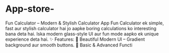 # App-store-
Fun Calculator – Modern &amp; Stylish Calculator App  Fun Calculator ek simple, fast aur stylish calculator hai jo aapke boring calculations ko interesting bana deta hai. Iska modern glass-style UI aur fun mode aapko ek unique experience deta hai.  ✨ Features:  🎨 Beautiful Modern UI – Gradient background aur smooth buttons.  🔢 Basic &amp; Advanced Functi
